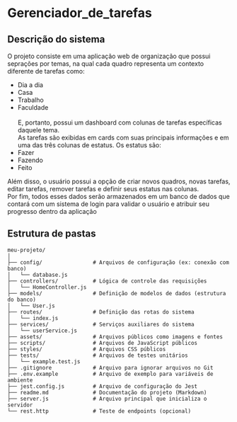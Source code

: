 # Gerenciador_de_tarefas

## Descrição do sistema 
O projeto consiste em uma aplicação web de organização que possui seprações por temas, na qual cada quadro representa um contexto diferente de tarefas como:<br>
- Dia a dia<br>
- Casa<br>
- Trabalho <br>
- Faculdade <br>
<br> E, portanto, possui um dashboard com colunas de tarefas específicas daquele tema. <br>
As tarefas são exibidas em cards com suas principais informações e em uma das três colunas de estatus.
Os estatus são: <br>
- Fazer <br>
- Fazendo <br>
- Feito <br>

Além disso, o usuário possui a opção de criar novos quadros, novas tarefas, editar tarefas, remover tarefas e definir seus estatus nas colunas. <br>
Por fim, todos esses dados serão armazenados em um banco de dados que contará com um sistema de login para validar o usuário e atribuir seu progresso dentro da aplicação

## Estrutura de pastas 
```
meu-projeto/
│
├── config/                # Arquivos de configuração (ex: conexão com banco)
│   └── database.js
├── controllers/           # Lógica de controle das requisições
│   └── HomeController.js
├── models/                # Definição de modelos de dados (estrutura do banco)
│   └── User.js
├── routes/                # Definição das rotas do sistema
│   └── index.js
├── services/              # Serviços auxiliares do sistema
│   └── userService.js
├── assets/                # Arquivos públicos como imagens e fontes
├── scripts/               # Arquivos de JavaScript públicos
├── styles/                # Arquivos CSS públicos
├── tests/                 # Arquivos de testes unitários
│   └── example.test.js
├── .gitignore             # Arquivo para ignorar arquivos no Git
├── .env.example           # Arquivo de exemplo para variáveis de ambiente
├── jest.config.js         # Arquivo de configuração do Jest
├── readme.md              # Documentação do projeto (Markdown)
├── server.js              # Arquivo principal que inicializa o servidor
└── rest.http              # Teste de endpoints (opcional)
```
